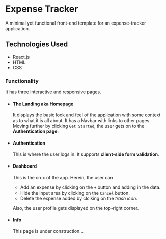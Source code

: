 # Expense Tracker
A minimal yet functional front-end template for an expense-tracker application. 

## Technologies Used 
- React.js
- HTML
- CSS

### Functionality
It has three interactive and responsive pages.

- #### The Landing aka Homepage
  It displays the basic look and feel of the application with some context as to what it is all about. It has a Navbar with links to other pages. Moving further by clicking `Get Started`, the user gets on to the **Authentication page**.
  
- #### Authentication
  This is where the user logs in. It supports **client-side form validation**.
  
- #### Dashboard
  This is the crux of the app. Herein, the user can
    - Add an expense by clicking on the `+` button and adding in the data.
    - Hide the input area by clicking on the `Cancel` button.
    - Delete the expense added by clciking on the _trash icon_.

  Also, the user profile gets displayed on the top-right corner.

- #### Info
  This page is under construction...
